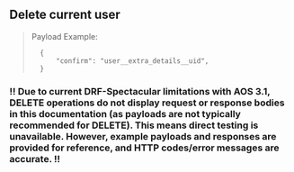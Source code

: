 ## Delete current user

> Payload Example:
>
>       {
>           "confirm": "user__extra_details__uid",
>       }


### !! Due to current DRF-Spectacular limitations with AOS 3.1, DELETE operations do not display request or response bodies in this documentation (as payloads are not typically recommended for DELETE). This means direct testing is unavailable. However, example payloads and responses are provided for reference, and HTTP codes/error messages are accurate.  !!
